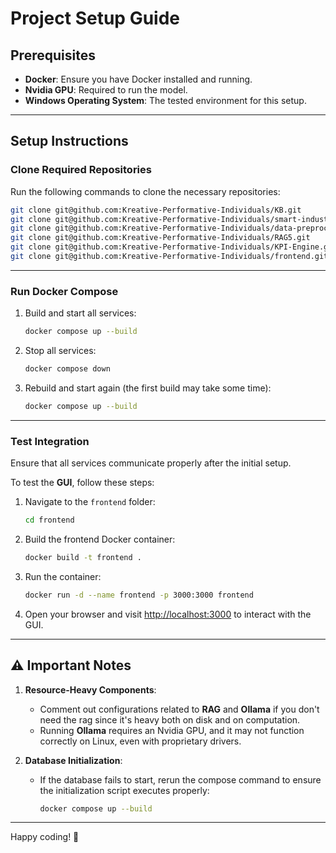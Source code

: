 # Project Setup Guide

## Prerequisites
- **Docker**: Ensure you have Docker installed and running.
- **Nvidia GPU**: Required to run the model.
- **Windows Operating System**: The tested environment for this setup.

---

## Setup Instructions

### Clone Required Repositories
Run the following commands to clone the necessary repositories:

```bash
git clone git@github.com:Kreative-Performative-Individuals/KB.git
git clone git@github.com:Kreative-Performative-Individuals/smart-industrial-database.git
git clone git@github.com:Kreative-Performative-Individuals/data-preprocessing-.git
git clone git@github.com:Kreative-Performative-Individuals/RAG5.git
git clone git@github.com:Kreative-Performative-Individuals/KPI-Engine.git
git clone git@github.com:Kreative-Performative-Individuals/frontend.git
```

---

### Run Docker Compose

1. Build and start all services:
    ```bash
    docker compose up --build
    ```

2. Stop all services:
    ```bash
    docker compose down
    ```

3. Rebuild and start again (the first build may take some time):
    ```bash
    docker compose up --build
    ```

---

### Test Integration

Ensure that all services communicate properly after the initial setup. 

To test the **GUI**, follow these steps:

1. Navigate to the `frontend` folder:
    ```bash
    cd frontend
    ```

2. Build the frontend Docker container:
    ```bash
    docker build -t frontend .
    ```

3. Run the container:
    ```bash
    docker run -d --name frontend -p 3000:3000 frontend
    ```

4. Open your browser and visit [http://localhost:3000](http://localhost:3000) to interact with the GUI.

---

## ⚠️ Important Notes

1. **Resource-Heavy Components**:
   - Comment out configurations related to **RAG** and **Ollama** if you don't need the rag since it's heavy both on disk and on computation. 
   - Running **Ollama** requires an Nvidia GPU, and it may not function correctly on Linux, even with proprietary drivers.

2. **Database Initialization**:
   - If the database fails to start, rerun the compose command to ensure the initialization script executes properly:
     ```bash
     docker compose up --build
     ```
---

Happy coding! 🚀
